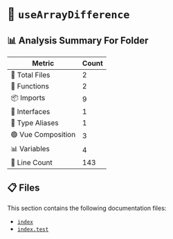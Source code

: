 # 📁 `useArrayDifference`

## 📊 Analysis Summary For Folder

| Metric | Count |
|--------|-------|
| 📁 Total Files | 2 |
| 🔧 Functions | 2 |
| 📦 Imports | 9 |
| 📐 Interfaces | 1 |
| 📑 Type Aliases | 1 |
| 🟢 Vue Composition | 3 |
| 📊 Variables | 4 |
| 🔢 Line Count | 143 |


## 📋 Files

This section contains the following documentation files:

- [`index`](./index.md)
- [`index.test`](./index.test.md)